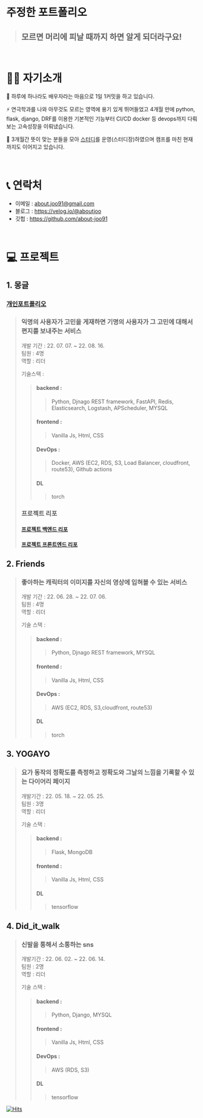 # 주정한 포트폴리오

> ## 모르면 머리에 피날 때까지 하면 알게 되더라구요!

<br>

# 💁‍♂️ 자기소개
🐝 하루에 하나라도 배우자라는 마음으로 1일 1커밋을 하고 있습니다.

⚡️ 연극학과를 나와 아무것도 모르는 영역에 용기 있게 뛰어들었고 4개월 만에 python, flask, django, DRF를 이용한 기본적인 기능부터 CI/CD docker 등 devops까지 다뤄보는 고속성장을 이뤄냈습니다.

🤝 3개월간 뜻이 맞는 분들을 모아 [스터디](https://www.notion.so/fdd8aa5bd86d4160b0493074099b1d76)를 운영(스터디장)하였으며 캠프를 마친 현재까지도 이어지고 있습니다.

<br>

# 📞 연락처
- 이메일 : about.joo91@gmail.com
- 블로그 : https://velog.io/@aboutjoo
- 깃헙 : https://github.com/about-joo91

<br>


# 💻 프로젝트

## 1. 몽글
### [개인포트폴리오 ](https://github.com/about-joo91/mongle_for_portfolio)
> ### 익명의 사용자가 고민을 게재하면 기명의 사용자가 그 고민에 대해서 편지를 보내주는 서비스
> 개발 기간 : 22. 07. 07. ~  22. 08. 16.  
> 팀원 : 4명  
> 역할 : 리더
>
> 기술스택 :
>> #### backend :  
>>> <div>Python, Djnago REST framework, FastAPI, Redis, Elasticsearch, Logstash, APScheduler, MYSQL</div>
>> #### frontend :  
>>> Vanilla Js, Html, CSS
>> #### DevOps :  
>>> Docker, AWS (EC2, RDS, S3, Load Balancer, cloudfront, route53), Github actions
>> #### DL
>>> torch
> ### 프로젝트 리포
> #### [프로젝트 백엔드 리포](https://github.com/about-joo91/mailbox_back)
> #### [프로젝트 프론트엔드 리포](https://github.com/about-joo91/mailbox_front_dev)

## 2. Friends
> ### 좋아하는 캐릭터의 이미지를 자신의 영상에 입혀볼 수 있는 서비스
> 개발 기간 : 22. 06. 28. ~ 22. 07. 06.  
> 팀원 : 4명  
> 역할 : 리더
>
> 기술 스택 :  
>> #### backend :  
>>> Python, Djnago REST framework, MYSQL
>> #### frontend :  
>>> Vanilla Js, Html, CSS
>> #### DevOps :  
>>> AWS (EC2, RDS, S3,cloudfront, route53)
>> #### DL
>>> torch

## 3. YOGAYO
> ### 요가 동작의 정확도를 측정하고 정확도와 그날의 느낌을 기록할 수 있는 다이어리 페이지
> 개발기간 : 22. 05. 18. ~ 22. 05. 25.  
> 팀원 : 3명  
> 역할 : 리더
>
> 기술 스택 :  
>> #### backend :  
>>> Flask, MongoDB
>> #### frontend :  
>>> Vanilla Js, Html, CSS
>> #### DL
>>> tensorflow

## 4. Did_it_walk
> ### 신발을 통해서 소통하는 sns
> 개발기간 : 22. 06. 02. ~ 22. 06. 14.  
> 팀원 : 2명  
> 역할 : 리더
>
> 기술 스택 :  
>> #### backend :  
>>> Python, Django, MYSQL
>> #### frontend :  
>>> Vanilla Js, Html, CSS
>> #### DevOps :  
>>> AWS (RDS, S3)
>> #### DL
>>> tensorflow

[![Hits](https://hits.seeyoufarm.com/api/count/incr/badge.svg?url=https%3A%2F%2Fgithub.com%2Fabout-joo91%2Fportfolio&count_bg=%2379C83D&title_bg=%23555555&icon=aiqfome.svg&icon_color=%23E7E7E7&title=Views&edge_flat=false)](https://hits.seeyoufarm.com)
